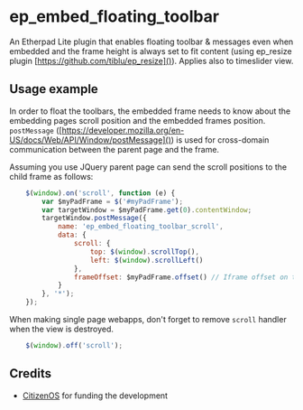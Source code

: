 # ep_embed_floating_toolbar
An Etherpad Lite plugin that enables floating toolbar & messages even when embedded and the frame height is always set to fit content (using ep_resize plugin [https://github.com/tiblu/ep_resize]()).
Applies also to timeslider view.

## Usage example

In order to float the toolbars, the embedded frame needs to know about the embedding pages scroll position and the embedded frames position. ``postMessage`` ([https://developer.mozilla.org/en-US/docs/Web/API/Window/postMessage]()) is used for cross-domain communication between the parent page and the frame.

Assuming you use JQuery parent page can send the scroll positions to the child frame as follows:

```javascript
    $(window).on('scroll', function (e) {
        var $myPadFrame = $('#myPadFrame');
        var targetWindow = $myPadFrame.get(0).contentWindow;
        targetWindow.postMessage({
            name: 'ep_embed_floating_toolbar_scroll',
            data: {
                scroll: {
                    top: $(window).scrollTop(),
                    left: $(window).scrollLeft()
                },
                frameOffset: $myPadFrame.offset() // Iframe offset on the page so that we know when to start floating the toolbars
            }
        }, '*');
    });
```

When making single page webapps, don't forget to remove ``scroll`` handler when the view is destroyed.

```javascript
    $(window).off('scroll');
```

## Credits

* [CitizenOS](https://citizenos.com) for funding the development 